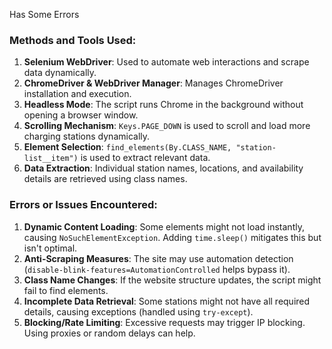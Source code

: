 Has Some Errors 

### **Methods and Tools Used:**

1. **Selenium WebDriver**: Used to automate web interactions and scrape data dynamically.
2. **ChromeDriver & WebDriver Manager**: Manages ChromeDriver installation and execution.
3. **Headless Mode**: The script runs Chrome in the background without opening a browser window.
4. **Scrolling Mechanism**: `Keys.PAGE_DOWN` is used to scroll and load more charging stations dynamically.
5. **Element Selection**: `find_elements(By.CLASS_NAME, "station-list__item")` is used to extract relevant data.
6. **Data Extraction**: Individual station names, locations, and availability details are retrieved using class names.

### **Errors or Issues Encountered:**

1. **Dynamic Content Loading**: Some elements might not load instantly, causing `NoSuchElementException`. Adding `time.sleep()` mitigates this but isn't optimal.
2. **Anti-Scraping Measures**: The site may use automation detection (`disable-blink-features=AutomationControlled` helps bypass it).
3. **Class Name Changes**: If the website structure updates, the script might fail to find elements.
4. **Incomplete Data Retrieval**: Some stations might not have all required details, causing exceptions (handled using `try-except`).
5. **Blocking/Rate Limiting**: Excessive requests may trigger IP blocking. Using proxies or random delays can help.

